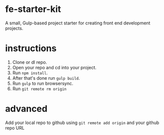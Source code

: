 # fe-starter-kit
A small, Gulp-based project starter for creating front end development projects.

# instructions

1. Clone or dl repo.
2. Open your repo and cd into your project.
3. Run `npm install`.
4. After that's done run `gulp build`. 
5. Run `gulp` to run browsersync.
6. Run `git remote rm origin`

# advanced

Add your local repo to github using `git remote add origin` and your github repo URL